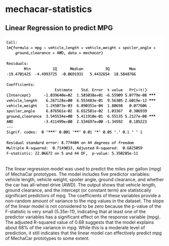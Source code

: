 # mechacar-statistics

## Linear Regression to predict MPG

![](regression.png)

The linear regression model was used to predict the miles per gallon (mpg) of MechaCar prototypes. The model includes five predictor variables: vehicle length, vehicle weight, spoiler angle, ground clearance, and whether the car has all-wheel drive (AWD).
The output shows that vehicle length, ground clearance, and the intercept (or constant term) are statistically significant predictors of mpg. The coefficients of these variables provide a non-random amount of variance to the mpg values in the dataset.
The slope of the linear model is not considered to be zero because the p-value of the F-statistic is very small (5.35e-11), indicating that at least one of the predictor variables has a significant effect on the response variable (mpg).
The adjusted R-squared value of 0.68 suggests that the model explains about 68% of the variance in mpg. While this is a moderate level of prediction, it still indicates that the linear model can effectively predict mpg of MechaCar prototypes to some extent.



